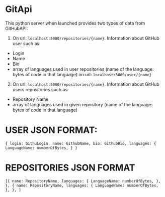 # GitApi
This python server when launched provides two types of data from GitHubAPI:
1. On url: `localhost:5000/repositories/{name}`. Information about GitHub user such as:
  - Login
  - Name
  - Bio
  - array of languages used in user repositories (name of the language: bytes of code in that language)
on url: `localhost:5000/user/{name}`
2. On url: `localhost:5000/repositories/{name}`. Information about GitHub users repositories  such as:
  - Repository Name
  - array of languages used in given repository (name of the language: bytes of code in that language)

# USER JSON FORMAT:
`{
  login: GithuLogin,
  name: GithubName,
  bio: GithubBio,
  languages: {
    LanguageName: numberOfBytes,
  }
}`
# REPOSITORIES JSON FORMAT
`[{
  name: RepositoryName,
  languages: {
    LanguageName: numberOfBytes,
  },
 },
 {
  name: RepositoryName,
  languages: {
    LanguageName: numberOfBytes,
  },
 },
 ]`
